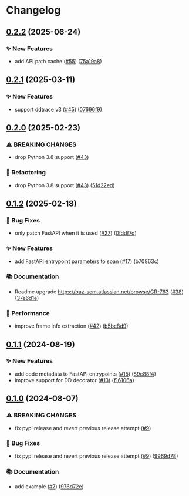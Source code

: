 # Changelog

## [0.2.2](https://github.com/baz-scm/falken-trace-py/compare/v0.2.1...v0.2.2) (2025-06-24)


### ✨ New Features

* add API path cache ([#55](https://github.com/baz-scm/falken-trace-py/issues/55)) ([75a19a8](https://github.com/baz-scm/falken-trace-py/commit/75a19a841ed27856639278625bdc4799cc31fbff))

## [0.2.1](https://github.com/baz-scm/falken-trace-py/compare/v0.2.0...v0.2.1) (2025-03-11)


### ✨ New Features

* support ddtrace v3 ([#45](https://github.com/baz-scm/falken-trace-py/issues/45)) ([07696f9](https://github.com/baz-scm/falken-trace-py/commit/07696f929748026b68de7404613e481d8bde2270))

## [0.2.0](https://github.com/baz-scm/falken-trace-py/compare/v0.1.2...v0.2.0) (2025-02-23)


### ⚠ BREAKING CHANGES

* drop Python 3.8 support ([#43](https://github.com/baz-scm/falken-trace-py/issues/43))

### 🔄 Refactoring

* drop Python 3.8 support ([#43](https://github.com/baz-scm/falken-trace-py/issues/43)) ([51d22ed](https://github.com/baz-scm/falken-trace-py/commit/51d22edda4766f270d42dd0e8bd46fb5b12e80fc))

## [0.1.2](https://github.com/baz-scm/falken-trace-py/compare/v0.1.1...v0.1.2) (2025-02-18)


### 🐛 Bug Fixes

* only patch FastAPI when it is used ([#27](https://github.com/baz-scm/falken-trace-py/issues/27)) ([0fddf7d](https://github.com/baz-scm/falken-trace-py/commit/0fddf7da7832bfa55626949a4cb09868c6471e43))


### ✨ New Features

* add FastAPI entrypoint parameters to span ([#17](https://github.com/baz-scm/falken-trace-py/issues/17)) ([b70863c](https://github.com/baz-scm/falken-trace-py/commit/b70863c67650d8346986a646a223795bc4bd65a8))


### 📚 Documentation

* Readme upgrade https://baz-scm.atlassian.net/browse/CR-763 ([#38](https://github.com/baz-scm/falken-trace-py/issues/38)) ([37e6d1e](https://github.com/baz-scm/falken-trace-py/commit/37e6d1e401be46995355ba2b32e2fc880579ecfe))


### 🚀 Performance

* improve frame info extraction ([#42](https://github.com/baz-scm/falken-trace-py/issues/42)) ([b5bc8d9](https://github.com/baz-scm/falken-trace-py/commit/b5bc8d92af963d66f9f31aae93bfb8bd5ccd682e))

## [0.1.1](https://github.com/baz-scm/falken-trace-py/compare/v0.1.0...v0.1.1) (2024-08-19)


### ✨ New Features

* add code metadata to FastAPI entrypoints ([#15](https://github.com/baz-scm/falken-trace-py/issues/15)) ([89c88f4](https://github.com/baz-scm/falken-trace-py/commit/89c88f4e17f719d8ea9a3c7de5089215c863b558))
* improve support for DD decorator ([#13](https://github.com/baz-scm/falken-trace-py/issues/13)) ([f16106a](https://github.com/baz-scm/falken-trace-py/commit/f16106af6eb2ea35e55823aeb48b4a9f1c18ba1a))

## [0.1.0](https://github.com/baz-scm/falken-trace-py/compare/v0.0.9...v0.1.0) (2024-08-07)


### ⚠ BREAKING CHANGES

* fix pypi release and revert previous release attempt ([#9](https://github.com/baz-scm/falken-trace-py/issues/9))

### 🐛 Bug Fixes

* fix pypi release and revert previous release attempt ([#9](https://github.com/baz-scm/falken-trace-py/issues/9)) ([9969d78](https://github.com/baz-scm/falken-trace-py/commit/9969d783359c42c0d40bcda0734df5eb9f8b2e3e))

### 📚 Documentation

* add example ([#7](https://github.com/baz-scm/falken-trace-py/issues/7)) ([976d72e](https://github.com/baz-scm/falken-trace-py/commit/976d72e79faad57c843f218551fd60d7a69797fc))
